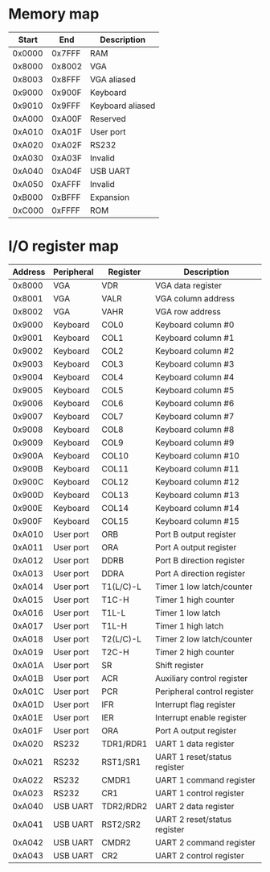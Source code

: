 # Memory map

| Start  | End    | Description      |
|--------|--------|------------------|
| 0x0000 | 0x7FFF | RAM              |
| 0x8000 | 0x8002 | VGA              |
| 0x8003 | 0x8FFF | VGA aliased      |
| 0x9000 | 0x900F | Keyboard         |
| 0x9010 | 0x9FFF | Keyboard aliased |
| 0xA000 | 0xA00F | Reserved         |
| 0xA010 | 0xA01F | User port        |
| 0xA020 | 0xA02F | RS232            |
| 0xA030 | 0xA03F | Invalid          |
| 0xA040 | 0xA04F | USB UART         |
| 0xA050 | 0xAFFF | Invalid          |
| 0xB000 | 0xBFFF | Expansion        |
| 0xC000 | 0xFFFF | ROM              |

# I/O register map

| Address | Peripheral | Register  | Description                  |
|---------|------------|-----------|------------------------------|
| 0x8000  | VGA        | VDR       | VGA data register            |
| 0x8001  | VGA        | VALR      | VGA column address           |
| 0x8002  | VGA        | VAHR      | VGA row address              |
| 0x9000  | Keyboard   | COL0      | Keyboard column #0           |
| 0x9001  | Keyboard   | COL1      | Keyboard column #1           |
| 0x9002  | Keyboard   | COL2      | Keyboard column #2           |
| 0x9003  | Keyboard   | COL3      | Keyboard column #3           |
| 0x9004  | Keyboard   | COL4      | Keyboard column #4           |
| 0x9005  | Keyboard   | COL5      | Keyboard column #5           |
| 0x9006  | Keyboard   | COL6      | Keyboard column #6           |
| 0x9007  | Keyboard   | COL7      | Keyboard column #7           |
| 0x9008  | Keyboard   | COL8      | Keyboard column #8           |
| 0x9009  | Keyboard   | COL9      | Keyboard column #9           |
| 0x900A  | Keyboard   | COL10     | Keyboard column #10          |
| 0x900B  | Keyboard   | COL11     | Keyboard column #11          |
| 0x900C  | Keyboard   | COL12     | Keyboard column #12          |
| 0x900D  | Keyboard   | COL13     | Keyboard column #13          |
| 0x900E  | Keyboard   | COL14     | Keyboard column #14          |
| 0x900F  | Keyboard   | COL15     | Keyboard column #15          |
| 0xA010  | User port  | ORB       | Port B output register       |
| 0xA011  | User port  | ORA       | Port A output register       |
| 0xA012  | User port  | DDRB      | Port B direction register    |
| 0xA013  | User port  | DDRA      | Port A direction register    |
| 0xA014  | User port  | T1(L/C)-L | Timer 1 low latch/counter    |
| 0xA015  | User port  | T1C-H     | Timer 1 high counter         |
| 0xA016  | User port  | T1L-L     | Timer 1 low latch            |
| 0xA017  | User port  | T1L-H     | Timer 1 high latch           |
| 0xA018  | User port  | T2(L/C)-L | Timer 2 low latch/counter    |
| 0xA019  | User port  | T2C-H     | Timer 2 high counter         |
| 0xA01A  | User port  | SR        | Shift register               |
| 0xA01B  | User port  | ACR       | Auxiliary control register   |
| 0xA01C  | User port  | PCR       | Peripheral control register  |
| 0xA01D  | User port  | IFR       | Interrupt flag register      |
| 0xA01E  | User port  | IER       | Interrupt enable register    |
| 0xA01F  | User port  | ORA       | Port A output register       |
| 0xA020  | RS232      | TDR1/RDR1 | UART 1 data register         |
| 0xA021  | RS232      | RST1/SR1  | UART 1 reset/status register |
| 0xA022  | RS232      | CMDR1     | UART 1 command register      |
| 0xA023  | RS232      | CR1       | UART 1 control register      |
| 0xA040  | USB UART   | TDR2/RDR2 | UART 2 data register         |
| 0xA041  | USB UART   | RST2/SR2  | UART 2 reset/status register |
| 0xA042  | USB UART   | CMDR2     | UART 2 command register      |
| 0xA043  | USB UART   | CR2       | UART 2 control register      |

